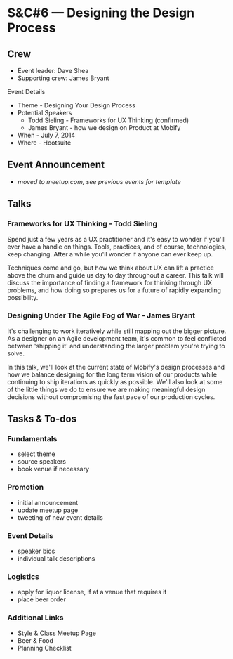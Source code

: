 # S&C#6 — Designing the Design Process

## Crew
* Event leader: Dave Shea
* Supporting crew: James Bryant

Event Details
* Theme - Designing Your Design Process
* Potential Speakers
	* Todd Sieling - Frameworks for UX Thinking (confirmed)
	* James Bryant - how we design on Product at Mobify
* When - July 7, 2014
* Where - Hootsuite

## Event Announcement

* _moved to meetup.com, see previous events for template_

## Talks
 
### Frameworks for UX Thinking - Todd Sieling

Spend just a few years as a UX practitioner and it's easy to wonder if you'll ever have a handle on things. Tools, practices, and of course, technologies, keep changing. After a while you'll wonder if anyone can ever keep up.

Techniques come and go, but how we think about UX can lift a practice above the churn and guide us day to day throughout a career. This talk will discuss the importance of finding a framework for thinking through UX problems, and how doing so prepares us for a future of rapidly expanding possibility.

 
### Designing Under The Agile Fog of War - James Bryant

It's challenging to work iteratively while still mapping out the bigger picture. As a designer on an Agile development team, it's common to feel conflicted between 'shipping it' and understanding the larger problem you're trying to solve.

In this talk, we'll look at the current state of Mobify's design processes and how we balance designing for the long term vision of our products while continuing to ship iterations as quickly as possible. We'll also look at some of the little things we do to ensure we are making meaningful design decisions without compromising the fast pace of our production cycles.

 
## Tasks & To-dos

### Fundamentals

* select theme
* source speakers
* book venue if necessary

### Promotion

* initial announcement
* update meetup page
* tweeting of new event details

### Event Details

* speaker bios
* individual talk descriptions

### Logistics

* apply for liquor license, if at a venue that requires it
* place beer order

### Additional Links
* Style & Class Meetup Page
* Beer & Food
* Planning Checklist